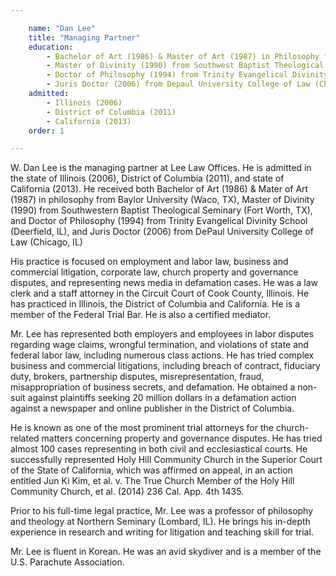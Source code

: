 ```yaml
---

    name: "Dan Lee"
    title: "Managing Partner"
    education:
        - Bachelor of Art (1986) & Master of Art (1987) in Philosophy from Baylor University (Waco, TX)
        - Master of Divinity (1990) from Southwest Baptist Theological Seminary (Fort Worth, TX)
        - Doctor of Philosophy (1994) from Trinity Evangelical Divinity School (Deerfield, IL)
        - Juris Doctor (2006) from Depaul University College of Law (Chicago, IL)
    admitted:
        - Illinois (2006)
        - District of Columbia (2011)
        - California (2013)
    order: 1

---
```


W. Dan Lee is the managing partner at Lee Law Offices.  He is admitted in the state of Illinois (2006), District of Columbia (2011), and state of California (2013).  He received both Bachelor of Art (1986) & Mater of Art (1987) in philosophy from Baylor University (Waco, TX), Master of Divinity (1990) from Southwestern Baptist Theological Seminary (Fort Worth, TX), and Doctor of Philosophy (1994) from Trinity Evangelical Divinity School (Deerfield, IL), and Juris Doctor (2006) from DePaul University College of Law (Chicago, IL)

His practice is focused on employment and labor law, business and commercial litigation, corporate law, church property and governance disputes, and representing news media in defamation cases.  He was a law clerk and a staff attorney in the Circuit Court of Cook County, Illinois.  He has practiced in Illinois, the District of Columbia and California. He is a member of the Federal Trial Bar.  He is also a certified mediator. 

Mr. Lee has represented both employers and employees in labor disputes regarding wage claims, wrongful termination, and violations of state and federal labor law, including numerous class actions. He has tried complex business and commercial litigations, including breach of contract, fiduciary duty, brokers, partnership disputes, misrepresentation, fraud, misappropriation of business secrets, and defamation. He obtained a non-suit against plaintiffs seeking 20 million dollars in a defamation action against a newspaper and online publisher in the District of Columbia.

He is known as one of the most prominent trial attorneys for the church-related matters concerning property and governance disputes. He has tried almost 100 cases representing in both civil and ecclesiastical courts. He successfully represented Holy Hill Community Church in the Superior Court of the State of California, which was affirmed on appeal, in an action entitled Jun Ki Kim, et al. v. The True Church Member of the Holy Hill Community Church, et al. (2014) 236 Cal. App. 4th 1435.  

Prior to his full-time legal practice, Mr. Lee was a professor of philosophy and theology at Northern Seminary (Lombard, IL).  He brings his in-depth experience in research and writing for litigation and teaching skill for trial.  

Mr. Lee is fluent in Korean.  He was an avid skydiver and is a member of the U.S. Parachute Association. 
